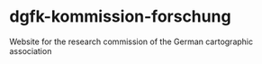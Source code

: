 # dgfk-kommission-forschung
Website for the research commission of the German cartographic association
